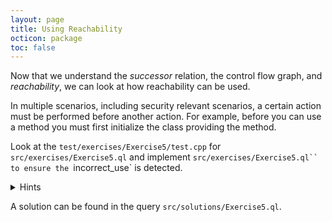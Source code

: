 ```yaml
---
layout: page
title: Using Reachability
octicon: package
toc: false
---
```


Now that we understand the _successor_ relation, the control flow graph, and _reachability_, we can look at how reachability can be used.

In multiple scenarios, including security relevant scenarios, a certain action must be performed before another action.
For example, before you can use a method you must first initialize the class providing the method.

Look at the `test/exercises/Exercise5/test.cpp` for `src/exercises/Exercise5.ql` and implement `src/exercises/Exercise5.ql`` to ensure the `incorrect_use` is detected.

<details>
<summary>Hints</summary>

For all correct uses, the `some_action` method access is reachable from the `init` function call.

</details>

A solution can be found in the query `src/solutions/Exercise5.ql`.
